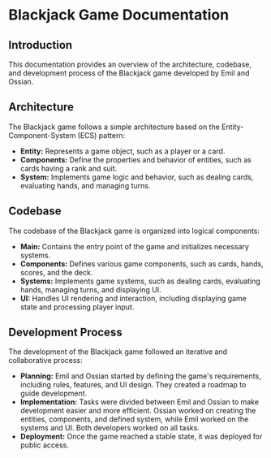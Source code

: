 # Blackjack Game Documentation

## Introduction
This documentation provides an overview of the architecture, codebase, and development process of the Blackjack game developed by Emil and Ossian.

## Architecture
The Blackjack game follows a simple architecture based on the Entity-Component-System (ECS) pattern:

- **Entity:** Represents a game object, such as a player or a card.
- **Components:** Define the properties and behavior of entities, such as cards having a rank and suit.
- **System:** Implements game logic and behavior, such as dealing cards, evaluating hands, and managing turns.

## Codebase
The codebase of the Blackjack game is organized into logical components:

- **Main:** Contains the entry point of the game and initializes necessary systems.
- **Components:** Defines various game components, such as cards, hands, scores, and the deck.
- **Systems:** Implements game systems, such as dealing cards, evaluating hands, managing turns, and displaying UI.
- **UI:** Handles UI rendering and interaction, including displaying game state and processing player input.

## Development Process
The development of the Blackjack game followed an iterative and collaborative process:

- **Planning:** Emil and Ossian started by defining the game's requirements, including rules, features, and UI design. They created a roadmap to guide development.
- **Implementation:** Tasks were divided between Emil and Ossian to make development easier and more efficient. Ossian worked on creating the entities, components, and defined system, while Emil worked on the systems and UI. Both developers worked on all tasks.
- **Deployment:** Once the game reached a stable state, it was deployed for public access.

